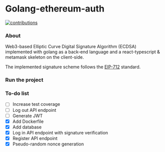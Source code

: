 # Golang-ethereum-auth

[![contributions](https://img.shields.io/badge/contributions-welcome-brightgreen)](https://github.com/RiccardoBiosas/golang-ethereum-auth)

### About

Web3-based Elliptic Curve Digital Signature Algorithm (ECDSA) implemented with golang as a back-end language and a react-typescript & metamask skeleton on the client-side.

The implemented signature scheme follows the [EIP-712](https://github.com/ethereum/EIPs/pull/712) standard.

### Run the project

### To-do list

- [ ] Increase test coverage
- [ ] Log out API endpoint
- [ ] Generate JWT
- [x] Add Dockerfile
- [x] Add database
- [x] Log in API endpoint with signature verification
- [x] Register API endpoint
- [x] Pseudo-random nonce generation

